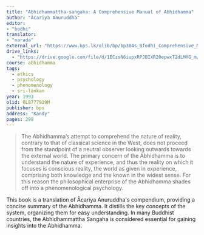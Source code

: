 ```yaml
---
title: "Abhidhammattha-saṅgaha: A Comprehensive Manual of Abhidhamma"
author: "Ācariya Anuruddha"
editor: 
- "bodhi"
translator:
- "narada"
external_url: "https://www.bps.lk/olib/bp/bp304s_Bfodhi_Comprehensive_Manual_of_Abhidhamma.pdf"
drive_links:
  - "https://drive.google.com/file/d/1ECzsN6iupxRPJBIXR20epwxT2dLMYG_m/view?usp=sharing"
course: abhidhamma
tags:
  - ethics
  - psychology
  - phenomenology
  - sri-lankan
year: 1993 
olid: OL8777919M
publisher: bps
address: "Kandy"
pages: 298 
---
```


> The Abhidhamma’s attempt to comprehend the nature of reality,
contrary to that of classical science in the West, does not proceed from the
standpoint of a neutral observer looking outwards towards the external
world. The primary concern of the Abhidhamma is to understand the
nature of experience, and thus the reality on which it focuses is conscious
reality, the world as given in experience, comprising both knowledge and
the known in the widest sense. For this reason the philosophical enterprise
of the Abhidhamma shades off into a phenomenological psychology.


This book is a translation of Ācariya Anuruddha's compendium, providing a concise summary of the Abhidhamma. It distills the key concepts of the system, organizing them for easy understanding. In many Buddhist countries, the Abhidhammattha Sangaha is considered essential for gaining insights into the Abhidhamma.